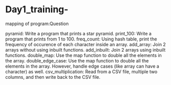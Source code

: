 # Day1_training-

mapping of program:Question

pyramid: Write a program that prints a star pyramid.
print_100: Write a program that prints from 1 to 100.
freq_count: Using hash table, print the frequency of occurence of each character inside an array.
add_array: Join 2 arrays without using inbuilt functions.
add_inbuilt: Join 2 arrays using inbuilt functions.
double_map: Use the map function to double all the elements in the array.
double_edge_case: Use the map function to double all the elements in the array. However, handle edge cases (like array can have a character) as well.
csv_multiplication: Read from a CSV file, multiple two columns, and then write back to the CSV file.
